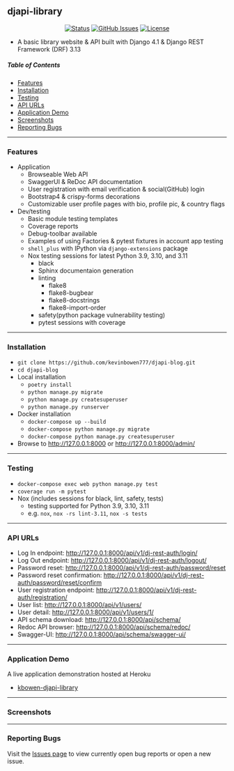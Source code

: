 ## djapi-library

<div align="center">

  [![Status](https://img.shields.io/badge/status-active-success.svg)]() 
  [![GitHub Issues](https://img.shields.io/github/issues/kevinbowen777/djapi-library.svg)](https://github.com/kevinbowen777/djapi-library/issues)
  [![License](https://img.shields.io/badge/license-MIT-blue.svg)](/LICENSE)

</div>

 - A basic library website & API built with Django 4.1 & Django REST Framework (DRF) 3.13

##### Table of Contents
 - [Features](#features)
 - [Installation](#installation)
 - [Testing](#testing)
 - [API URLs](#api-urls)
 - [Application Demo](#application-demo)
 - [Screenshots](#screenshots)
 - [Reporting Bugs](#reporting-bugs)


---

### Features
 - Application
     - Browseable Web API
     - SwaggerUI & ReDoc API documentation
     - User registration with email verification & social(GitHub) login
     - Bootstrap4 & crispy-forms decorations
     - Customizable user profile pages with bio, profile pic, & country flags
 - Dev/testing
     - Basic module testing templates
     - Coverage reports
     - Debug-toolbar available
     - Examples of using Factories & pytest fixtures in account app testing
     - `shell_plus` with IPython via `django-extensions` package
     - Nox testing sessions for latest Python 3.9, 3.10, and 3.11
         - black
         - Sphinx documentaion generation
         - linting
             - flake8
             - flake8-bugbear
             - flake8-docstrings
             - flake8-import-order
         - safety(python package vulnerability testing)
         - pytest sessions with coverage

---

### Installation
 - `git clone https://github.com/kevinbowen777/djapi-blog.git`
 - `cd djapi-blog`
 - Local installation
     - `poetry install`
     - `python manage.py migrate`
     - `python manage.py createsuperuser`
     - `python manage.py runserver`
 - Docker installation
     - `docker-compose up --build`
     - `docker-compose python manage.py migrate`
     - `docker-compose python manage.py createsuperuser`
 - Browse to http://127.0.0.1:8000 or http://127.0.0.1:8000/admin/

---

### Testing
 - `docker-compose exec web python manage.py test`
 - `coverage run -m pytest`
 - Nox (includes sessions for black, lint, safety, tests)
     - testing supported for Python 3.9, 3.10, 3.11
     - e.g. `nox`, `nox -rs lint-3.11`, `nox -s tests`
 
---

### API URLs
 - Log In endpoint:
    http://127.0.0.1:8000/api/v1/dj-rest-auth/login/
 - Log Out endpoint:
    http://127.0.0.1:8000/api/v1/dj-rest-auth/logout/
 - Password reset:
    http://127.0.0.1:8000/api/v1/dj-rest-auth/password/reset
 - Password reset confirmation:
    http://127.0.0.1:8000/api/v1/dj-rest-auth/password/reset/confirm
 - User registration endpoint:
    http://127.0.0.1:8000/api/v1/dj-rest-auth/registration/
 - User list:
    http://127.0.0.1:8000/api/v1/users/
 - User detail:
    http://127.0.0.1:8000/api/v1/users/1/
 - API schema download:
    http://127.0.0.1:8000/api/schema/
 - Redoc API browser:
    http://127.0.0.1:8000/api/schema/redoc/
 - Swagger-UI:
    http://127.0.0.1:8000/api/schema/swagger-ui/

---

### Application Demo
A live application demonstration hosted at Heroku
 - [kbowen-djapi-library](https://kbowen-djapi-library.herokuapp.com/)

---

### Screenshots

---

### Reporting Bugs

   Visit the [Issues page](https://github.com/kevinbowen777/djapi-library/issues)
      to view currently open bug reports or open a new issue.
